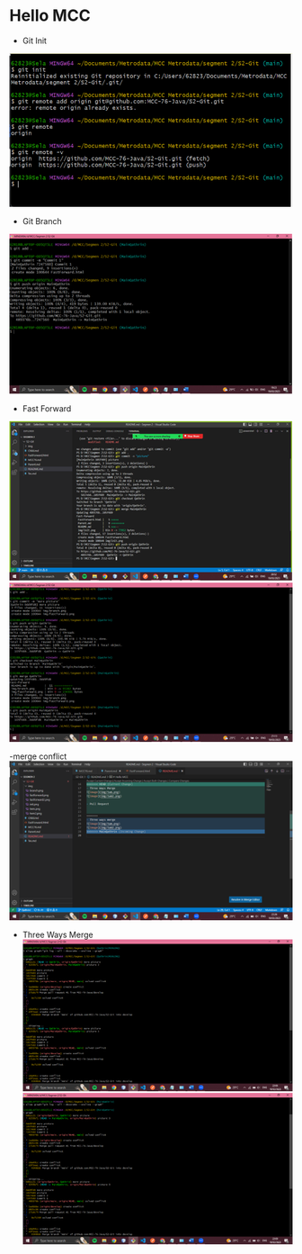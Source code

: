 # Hello MCC 

- Git Init

![image](img/init.png)

- Git Branch

![image](img/branch.png)

- Fast Forward

![image](img/fastforward.png)
![image](img/fastforward2.png)

-merge conflict
![image](img/mergeconflict.png)

- Three Ways Merge
![image](img/twm.png)
![image](img/twm2.png)
